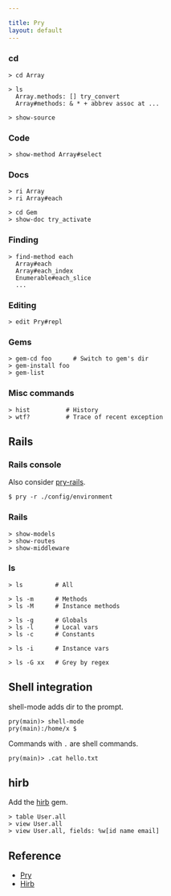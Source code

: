 ```yaml
---

title: Pry
layout: default
---
```


### cd

```
> cd Array
```

```no-highlight
> ls
  Array.methods: [] try_convert
  Array#methods: & * + abbrev assoc at ...
```

```
> show-source
```

### Code

```no-highlight
> show-method Array#select
```

### Docs

```no-highlight
> ri Array
> ri Array#each

> cd Gem
> show-doc try_activate
```

### Finding

```no-highlight
> find-method each
  Array#each
  Array#each_index
  Enumerable#each_slice
  ...
```

### Editing

    > edit Pry#repl

### Gems

    > gem-cd foo      # Switch to gem's dir
    > gem-install foo
    > gem-list

### Misc commands

    > hist          # History
    > wtf?          # Trace of recent exception

## Rails

### Rails console

Also consider [pry-rails](https://rubygems.org/gems/pry-rails).

    $ pry -r ./config/environment

### Rails

    > show-models
    > show-routes
    > show-middleware

### ls

    > ls         # All

    > ls -m      # Methods
    > ls -M      # Instance methods

    > ls -g      # Globals
    > ls -l      # Local vars
    > ls -c      # Constants

    > ls -i      # Instance vars

    > ls -G xx   # Grey by regex

## Shell integration

shell-mode adds dir to the prompt.

    pry(main)> shell-mode
    pry(main):/home/x $

Commands with `.` are shell commands.

    pry(main)> .cat hello.txt

## hirb
Add the [hirb](https://rubygems.org/gems/hirb) gem.

    > table User.all
    > view User.all
    > view User.all, fields: %w[id name email]

## Reference

 * [Pry](https://github.com/pry/pry)
 * [Hirb](https://github.com/cldwalker/hirb)
